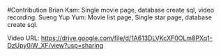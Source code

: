 #Contribution
Brian Kam: Single movie page, database create sql, video recording.
Sueng Yup Yum: Movie list page, Single star page, database create sql.

Video URL: https://drive.google.com/file/d/1A613DLVKcXF0OLm8PXq1-DzUpy0iW_XF/view?usp=sharing
